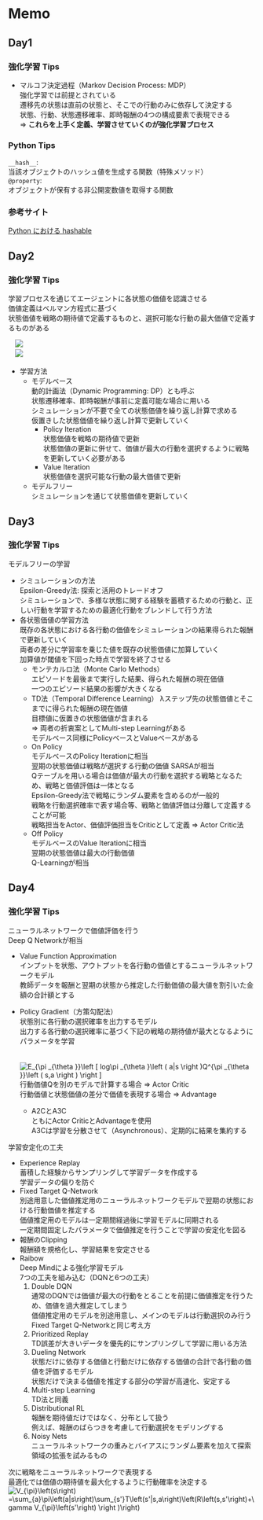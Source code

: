 # Memo

## Day1

### 強化学習 Tips  
* マルコフ決定過程（Markov Decision Process: MDP）  
強化学習では前提とされている  
遷移先の状態は直前の状態と、そこでの行動のみに依存して決定する  
状態、行動、状態遷移確率、即時報酬の4つの構成要素で表現できる  
⇒ **これらを上手く定義、学習させていくのが強化学習プロセス**  

### Python Tips
`__hash__`:  
当該オブジェクトのハッシュ値を生成する関数（特殊メソッド）  
`@property`:  
オブジェクトが保有する非公開変数値を取得する関数  

### 参考サイト
[Python における hashable](https://qiita.com/yoichi22/items/ebf6ab3c6de26ddcc09a)  

## Day2

### 強化学習 Tips  

学習プロセスを通じてエージェントに各状態の価値を認識させる  
価値定義はベルマン方程式に基づく  
状態価値を戦略の期待値で定義するものと、選択可能な行動の最大価値で定義するものがある  

　<img src="https://latex.codecogs.com/gif.latex?V_{\pi}\left&space;(&space;s&space;\right&space;)=\sum_{a}\pi\left&space;(&space;a&space;\mid&space;s&space;\right&space;)\sum_{s'}T\left&space;(&space;s'&space;\mid&space;s,&space;a\right&space;)\left&space;(&space;R\left&space;(&space;s,&space;s'&space;\right&space;)&plus;\gamma&space;V_{\pi}\left&space;(&space;s'&space;\right&space;)&space;\right&space;)">  
　<img src="https://latex.codecogs.com/gif.latex?V\left&space;(&space;s&space;\right&space;)={max}_{a}\sum_{s'}T\left&space;(&space;s'&space;\mid&space;s,&space;a\right&space;)\left&space;(&space;R\left&space;(&space;s,&space;s'&space;\right&space;)&plus;\gamma&space;V_{\pi}\left&space;(&space;s'&space;\right&space;)&space;\right&space;)">  


* 学習方法  
  * モデルベース  
  動的計画法（Dynamic Programming: DP）とも呼ぶ  
  状態遷移確率、即時報酬が事前に定義可能な場合に用いる  
  シミュレーションが不要で全ての状態価値を繰り返し計算で求める  
  仮置きした状態価値を繰り返し計算で更新していく  
    * Policy Iteration  
    状態価値を戦略の期待値で更新  
    状態価値の更新に併せて、価値が最大の行動を選択するように戦略を更新していく必要がある  
    * Value Iteration  
    状態価値を選択可能な行動の最大価値で更新  
  * モデルフリー  
  シミュレーションを通じて状態価値を更新していく  
  

## Day3

### 強化学習 Tips  

モデルフリーの学習  
* シミュレーションの方法  
Epsilon-Greedy法: 
 探索と活用のトレードオフ  
 シミュレーションで、多様な状態に関する経験を蓄積するための行動と、正しい行動を学習するための最適化行動をブレンドして行う方法  
* 各状態価値の学習方法  
既存の各状態における各行動の価値をシミュレーションの結果得られた報酬で更新していく  
両者の差分に学習率を乗じた値を既存の状態価値に加算していく  
加算値が閾値を下回った時点で学習を終了させる  
  * モンテカルロ法（Monte Carlo Methods）  
  エピソードを最後まで実行した結果、得られた報酬の現在価値  
  一つのエピソード結果の影響が大きくなる  
  * TD法（Temporal Difference Learning）
  λステップ先の状態価値とそこまでに得られた報酬の現在価値  
  目標値に仮置きの状態価値が含まれる  
  ⇒ 両者の折衷案としてMulti-step Learningがある  
モデルベース同様にPolicyベースとValueベースがある
  * On Policy  
  モデルベースのPolicy Iterationに相当  
  翌期の状態価値は戦略が選択する行動の価値
  SARSAが相当  
  Qテーブルを用いる場合は価値が最大の行動を選択する戦略となるため、戦略と価値評価は一体となる  
  Epsilon-Greedy法で戦略にランダム要素を含めるのが一般的  
  戦略を行動選択確率で表す場合等、戦略と価値評価は分離して定義することが可能  
  戦略担当をActor、価値評価担当をCriticとして定義 ⇒ Actor Critic法  
  * Off Policy  
  モデルベースのValue Iterationに相当  
  翌期の状態価値は最大の行動価値  
  Q-Learningが相当  


## Day4

### 強化学習 Tips  

ニューラルネットワークで価値評価を行う  
Deep Q Networkが相当  
* Value Function Approximation  
インプットを状態、アウトプットを各行動の価値とするニューラルネットワークモデル  
教師データを報酬と翌期の状態から推定した行動価値の最大値を割引いた金額の合計額とする
* Policy Gradient（方策勾配法）  
状態別に各行動の選択確率を出力するモデル  
出力する各行動の選択確率に基づく下記の戦略の期待値が最大となるようにパラメータを学習  
  
  　<img src="https://latex.codecogs.com/gif.latex?E_{\pi&space;_{\theta&space;}}\left&space;[&space;log\pi&space;_{\theta&space;}\left&space;(&space;a|s&space;\right&space;)Q^{\pi&space;_{\theta&space;}}\left&space;(&space;s,a&space;\right&space;)&space;\right&space;]" title="E_{\pi _{\theta }}\left [ log\pi _{\theta }\left ( a|s \right )Q^{\pi _{\theta }}\left ( s,a \right ) \right ]" />  
行動価値Qを別のモデルで計算する場合 ⇒ Actor Critic  
行動価値と状態価値の差分で価値を表現する場合 ⇒ Advantage  
  * A2CとA3C  
  ともにActor CriticとAdvantageを使用  
  A3Cは学習を分散させて（Asynchronous）、定期的に結果を集約する  
  

学習安定化の工夫  
* Experience Replay  
蓄積した経験からサンプリングして学習データを作成する  
学習データの偏りを防ぐ  
* Fixed Target Q-Network  
別途用意した価値推定用のニューラルネットワークモデルで翌期の状態における行動価値を推定する  
価値推定用のモデルは一定期間経過後に学習モデルに同期される  
一定期間固定したパラメータで価値推定を行うことで学習の安定化を図る  
* 報酬のClipping  
報酬額を規格化し、学習結果を安定させる  
* Raibow  
Deep Mindによる強化学習モデル  
7つの工夫を組み込む（DQNと6つの工夫）  
  1. Double DQN  
  通常のDQNでは価値が最大の行動をとることを前提に価値推定を行うため、価値を過大推定してしまう  
  価値推定用のモデルを別途用意し、メインのモデルは行動選択のみ行う  
  Fixed Target Q-Networkと同じ考え方  
  1. Prioritized Replay  
  TD誤差が大きいデータを優先的にサンプリングして学習に用いる方法  
  1. Dueling Network  
  状態だけに依存する価値と行動だけに依存する価値の合計で各行動の価値を評価するモデル  
  状態だけで決まる価値を推定する部分の学習が高速化、安定する  
  1. Multi-step Learning  
  TD法と同義  
  1. Distributional RL  
  報酬を期待値だけではなく、分布として扱う  
  例えば、報酬のばらつきを考慮して行動選択をモデリングする  
  1. Noisy Nets  
  ニューラルネットワークの重みとバイアスにランダム要素を加えて探索領域の拡張を試みるもの  

次に戦略をニューラルネットワークで表現する  
最適化では価値の期待値を最大化するように行動確率を決定する
<img src="https://latex.codecogs.com/gif.latex?V_{\pi}\left(s\right)&space;=\sum_{a}\pi\left(a|s\right)\sum_{s'}T\left(s'|s,a\right)\left(R\left(s,s'\right)&plus;\gamma&space;V_{\pi}\left(s'\right)&space;\right&space;)\right)" title="V_{\pi}\left(s\right) =\sum_{a}\pi\left(a|s\right)\sum_{s'}T\left(s'|s,a\right)\left(R\left(s,s'\right)+\gamma V_{\pi}\left(s'\right) \right )\right)" />
 
